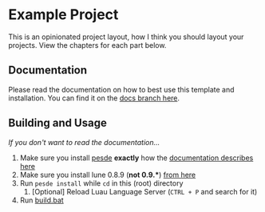 # Example Project

This is an opinionated project layout, how I think you should layout your projects. View the chapters for each part below.

## Documentation

Please read the documentation on how to best use this template and installation. You can find it on the [docs branch here](https://github.com/rocult/script-template/tree/docs).

## Building and Usage

*If you don't want to read the documentation...*

1. Make sure you install [pesde](https://docs.pesde.dev/installation/) **exactly** how the [documentation describes here](https://docs.pesde.dev/installation/)
2. Make sure you install lune 0.8.9 (**not 0.9.\***) [from here](https://github.com/lune-org/lune/releases/tag/v0.8.9)
3. Run `pesde install` while `cd` in this (root) directory
   1. \[Optional\] Reload Luau Language Server (`CTRL + P` and search for it)
4. Run [build.bat](./scripts/build.bat)
